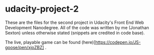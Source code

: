 # udacity-project-2
These are the files for the second project in Udacity's Front End Web Development Nanodegree.  All of the code was written by me (Jonathan Sexton) unless otherwise stated (snippets are credited in code base).

The live, playable game can be found (here)[https://codepen.io/JS-goose/pen/xjoZBZ] .